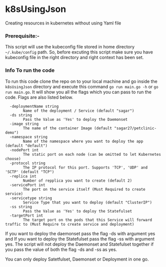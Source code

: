 # k8sUsingJson
Creating resources in kubernetes without using Yaml file

### Prerequisite:- 
This script will use the kubeconfig file stored in home directory `~/.kube/config` path. So, before excuting this script make sure you have kubeconfig file in the right directory and right context has been set.

### Info To run the code
To run this code clone the repo on to your local machine and go inside the `k8sUsingJson` directory and execute this command `go run main.go -h` or `go run main.go`.  It will show you all the flags which you can pass to run the code. Flags are also listed below.

```
  -deploymentName string
        Name of the deployment / Service (default "sagar")
  -ds string
        Pass the Value as 'Yes' to deploy the Daemonset
  -image string
        The name of the container Image (default "sagar27/petclinic-demo")
  -namespace string
        Name of the namespace where you want to deploy the app (default "default")
  -nodePort int
        The static port on each node (can be omitted to let Kubernetes choose)
  -protocol string
        The IP protocol for this port. Supports 'TCP', 'UDP' and 'SCTP' (default "TCP")
  -replica int
        Number of repplica you want to create (default 2)
  -servicePort int
        The port on the service itself (Must Required to create service)
  -servicetype string
        Service Type that you want to deploy (default "ClusterIP")
  -ss string
        Pass the Value as 'Yes' to deploy the Statefulset
  -targetPort int
        The target port on the pods that this Service will forward traffic to (Must Require to create service and deployment)
```

If you want to deploy the daemonset pass the flag -ds with argument yes and If you want to deploy the Statefulset pass the flag -ss with argument yes. The script will not deploy the Daemonset and Statefulset together if you pass the value of both the flag -ds and -ss as yes. 

You can only deploy Satetfulset, Daemonset or Deployment in one go.